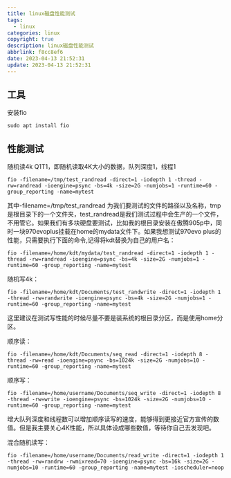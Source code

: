 ```yaml
---
title: linux磁盘性能测试
tags:
  - linux
categories: linux
copyright: true
description: linux磁盘性能测试
abbrlink: f8cc8ef6
date: 2023-04-13 21:52:31
update: 2023-04-13 21:52:31
---
```


## 工具

安装fio

    sudo apt install fio

## 性能测试

随机读4k Q1T1，即随机读取4K大小的数据，队列深度1，线程1

    fio -filename=/tmp/test_randread -direct=1 -iodepth 1 -thread -rw=randread -ioengine=psync -bs=4k -size=2G -numjobs=1 -runtime=60 -group_reporting -name=mytest

其中-filename=/tmp/test_randread 为我们要测试的文件的路径以及名称，tmp是根目录下的一个文件夹，test_randread是我们测试过程中会生产的一个文件，不用管它。如果我们有多块硬盘要测试，比如我的根目录安装在傲腾905p中，同时一块970evoplus挂载在home的mydata文件下。如果我想测试970evo plus的性能，只需要执行下面的命令,记得将kdt替换为自己的用户名：

    fio -filename=/home/kdt/mydata/test_randread -direct=1 -iodepth 1 -thread -rw=randread -ioengine=psync -bs=4k -size=2G -numjobs=1 -runtime=60 -group_reporting -name=mytest

随机写4k：

    fio -filename=/home/kdt/Documents/test_randwrite -direct=1 -iodepth 1 -thread -rw=randwrite -ioengine=psync -bs=4k -size=2G -numjobs=1 -runtime=60 -group_reporting -name=mytest

这里建议在测试写性能的时候尽量不要是装系统的根目录分区，而是使用home分区。

顺序读：

    fio -filename=/home/kdt/Documents/seq_read -direct=1 -iodepth 8 -thread -rw=read -ioengine=psync -bs=1024k -size=2G -numjobs=10 -runtime=60 -group_reporting -name=mytest

顺序写：

    fio -filename=/home/username/Documents/seq_write -direct=1 -iodepth 8 -thread -rw=write -ioengine=psync -bs=1024k -size=2G -numjobs=10 -runtime=60 -group_reporting -name=mytest

增大队列深度和线程数可以增加顺序读写的速度，能够得到更接近官方宣传的数值。但是我主要关心4K性能，所以具体设成哪些数值，等待你自己去发现吧。

混合随机读写：

    fio -filename=/home/username/Documents/read_write -direct=1 -iodepth 1 -thread -rw=randrw -rwmixread=70 -ioengine=psync -bs=16k -size=2G -numjobs=10 -runtime=60 -group_reporting -name=mytest -ioscheduler=noop